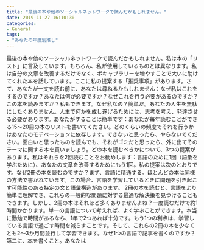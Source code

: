 ```yaml
---
title: "最後の本や他のソーシャルネットワークで読んだかもしれません。"
date: 2019-11-27 16:10:30
categories:
- General
tags:
- "あなたの年度別推し"
---
```


最後の本や他のソーシャルネットワークで読んだかもしれません。私は本の「リスト」に言及しています。もちろん、私が使用しているものとは異なります。私は自分の文章を改善するだけでなく、ボキャブラリーを増やすことで大いに助けてくれた本を話しています。ここに私の提案する「推奨事項」があります。さて、あなたが一文を読む前に、あなたは尋ねるかもしれません：なぜ私はこれをするのですか？あなたは何が必要ですか？なぜこれを行う必要があるのですか？この本を読みますか？私もできます。なぜ私なの？簡単だ。あなたの人生を無駄にしたくありません。人生で何かを成し遂げるためには、思考を考え、発達させる必要があります。あなたがすることは簡単です：あなたが毎年読むことができる15〜20冊の本のリストを書いてください。どのくらいの頻度でそれを行うかはあなたのモチベーションに依存します。できないと思ったら、やらないでください。面白いと思ったものを読んでも、それがゴミだと思ったら、外に出てそのテーマに関する本を買いましょう。どの本を読むべきかについて、3つの提案があります。私はそれらを2回読むことをお勧めします：言語のために1回（語彙を学ぶために）、あなたの文章を改善するためにもう1回。私の提案は次のとおりです。なぜ2冊の本を読むのですか？まず、言語に精通する。ほとんどの本は同様の方法で書かれています。この場合、言語を学習しているときに問題を引き起こす可能性のある特定の文と語彙構造があります。 2冊の本を読むと、言語をより簡単に理解でき、これらの一般的な問題に対する最適な解決策を見つけることもできます。しかし、2冊の本はそれほど多くありませんよね？一度読むだけで約1時間かかります。単一の言語について考えれば、よく学ぶことができます。本当に勤勉で時間があるなら、1年で2つあれば十分です。もう1つの利点は、学習している言語で過ごす時間を減らすことです。そして、これらの2冊の本を少なくとも2〜3か月間並行して学習できます。なぜ1つの言語で記事を書くのですか？第二に、本を書くこと。あなたは
